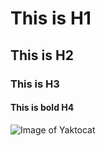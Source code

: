 # This is H1
## This is H2
### This is H3
#### **This is bold H4**

![Image of Yaktocat](https://octodex.github.com/images/yaktocat.png)
